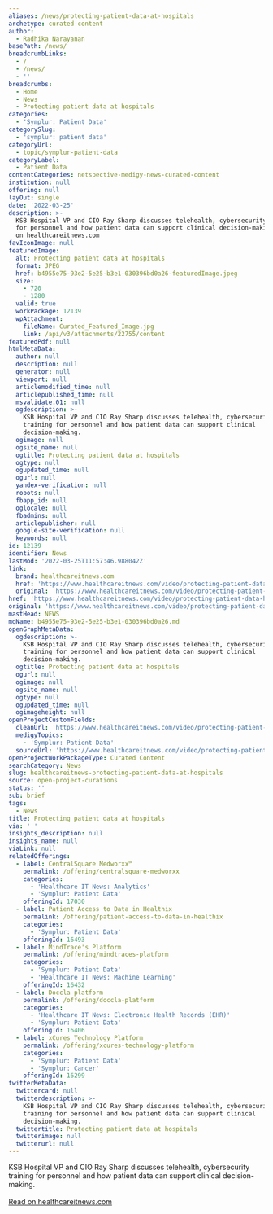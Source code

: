 ```yaml
---
aliases: /news/protecting-patient-data-at-hospitals
archetype: curated-content
author:
  - Radhika Narayanan
basePath: /news/
breadcrumbLinks:
  - /
  - /news/
  - ''
breadcrumbs:
  - Home
  - News
  - Protecting patient data at hospitals
categories:
  - 'Symplur: Patient Data'
categorySlug:
  - 'symplur: patient data'
categoryUrl:
  - topic/symplur-patient-data
categoryLabel:
  - Patient Data
contentCategories: netspective-medigy-news-curated-content
institution: null
offering: null
layOut: single
date: '2022-03-25'
description: >-
  KSB Hospital VP and CIO Ray Sharp discusses telehealth, cybersecurity training
  for personnel and how patient data can support clinical decision-making.Read
  on healthcareitnews.com
favIconImage: null
featuredImage:
  alt: Protecting patient data at hospitals
  format: JPEG
  href: b4955e75-93e2-5e25-b3e1-030396bd0a26-featuredImage.jpeg
  size:
    - 720
    - 1280
  valid: true
  workPackage: 12139
  wpAttachment:
    fileName: Curated_Featured_Image.jpg
    link: /api/v3/attachments/22755/content
featuredPdf: null
htmlMetaData:
  author: null
  description: null
  generator: null
  viewport: null
  articlemodified_time: null
  articlepublished_time: null
  msvalidate.01: null
  ogdescription: >-
    KSB Hospital VP and CIO Ray Sharp discusses telehealth, cybersecurity
    training for personnel and how patient data can support clinical
    decision-making.
  ogimage: null
  ogsite_name: null
  ogtitle: Protecting patient data at hospitals
  ogtype: null
  ogupdated_time: null
  ogurl: null
  yandex-verification: null
  robots: null
  fbapp_id: null
  oglocale: null
  fbadmins: null
  articlepublisher: null
  google-site-verification: null
  keywords: null
id: 12139
identifier: News
lastMod: '2022-03-25T11:57:46.988042Z'
link:
  brand: healthcareitnews.com
  href: 'https://www.healthcareitnews.com/video/protecting-patient-data-hospitals'
  original: 'https://www.healthcareitnews.com/video/protecting-patient-data-hospitals'
href: 'https://www.healthcareitnews.com/video/protecting-patient-data-hospitals'
original: 'https://www.healthcareitnews.com/video/protecting-patient-data-hospitals'
mastHead: NEWS
mdName: b4955e75-93e2-5e25-b3e1-030396bd0a26.md
openGraphMetaData:
  ogdescription: >-
    KSB Hospital VP and CIO Ray Sharp discusses telehealth, cybersecurity
    training for personnel and how patient data can support clinical
    decision-making.
  ogtitle: Protecting patient data at hospitals
  ogurl: null
  ogimage: null
  ogsite_name: null
  ogtype: null
  ogupdated_time: null
  ogimageheight: null
openProjectCustomFields:
  cleanUrl: 'https://www.healthcareitnews.com/video/protecting-patient-data-hospitals'
  medigyTopics:
    - 'Symplur: Patient Data'
  sourceUrl: 'https://www.healthcareitnews.com/video/protecting-patient-data-hospitals'
openProjectWorkPackageType: Curated Content
searchCategory: News
slug: healthcareitnews-protecting-patient-data-at-hospitals
source: open-project-curations
status: ''
sub: brief
tags:
  - News
title: Protecting patient data at hospitals
via: ' '
insights_description: null
insights_name: null
viaLink: null
relatedOfferings:
  - label: CentralSquare Medworxx™
    permalink: /offering/centralsquare-medworxx
    categories:
      - 'Healthcare IT News: Analytics'
      - 'Symplur: Patient Data'
    offeringId: 17030
  - label: Patient Access to Data in Healthix
    permalink: /offering/patient-access-to-data-in-healthix
    categories:
      - 'Symplur: Patient Data'
    offeringId: 16493
  - label: MindTrace's Platform
    permalink: /offering/mindtraces-platform
    categories:
      - 'Symplur: Patient Data'
      - 'Healthcare IT News: Machine Learning'
    offeringId: 16432
  - label: Doccla platform
    permalink: /offering/doccla-platform
    categories:
      - 'Healthcare IT News: Electronic Health Records (EHR)'
      - 'Symplur: Patient Data'
    offeringId: 16406
  - label: xCures Technology Platform
    permalink: /offering/xcures-technology-platform
    categories:
      - 'Symplur: Patient Data'
      - 'Symplur: Cancer'
    offeringId: 16299
twitterMetaData:
  twittercard: null
  twitterdescription: >-
    KSB Hospital VP and CIO Ray Sharp discusses telehealth, cybersecurity
    training for personnel and how patient data can support clinical
    decision-making.
  twittertitle: Protecting patient data at hospitals
  twitterimage: null
  twitterurl: null
---
```

<p>KSB Hospital VP and CIO Ray Sharp discusses telehealth, cybersecurity training for personnel and how patient data can support clinical decision-making.<br/><br/><a target="_blank" href=https://www.healthcareitnews.com/video/protecting-patient-data-hospitals>Read on healthcareitnews.com</a></p>